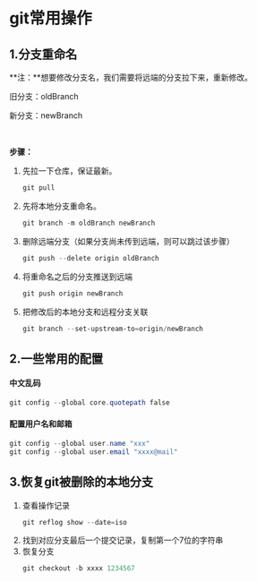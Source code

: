 # git常用操作

## 1.分支重命名

**注：**想要修改分支名，我们需要将远端的分支拉下来，重新修改。

旧分支：oldBranch

新分支：newBranch

<br/>

**步骤：**

1. 先拉一下仓库，保证最新。
   ```powershell
   git pull
   ```
2. 先将本地分支重命名。
   ```powershell
   git branch -m oldBranch newBranch
   ```
3. 删除远端分支（如果分支尚未传到远端，则可以跳过该步骤）
   ```powershell
   git push --delete origin oldBranch
   ```
4. 将重命名之后的分支推送到远端
   ```powershell
   git push origin newBranch
   ```
5. 把修改后的本地分支和远程分支关联
   ```powershell
   git branch --set-upstream-to=origin/newBranch
   ```

## 2.一些常用的配置

#### 中文乱码

```powershell
git config --global core.quotepath false
```

#### 配置用户名和邮箱

```powershell
git config --global user.name "xxx"
git config --global user.email "xxxx@mail"
```

## 3.恢复git被删除的本地分支

1. 查看操作记录
   ```powershell
   git reflog show --date=iso
   ```
2. 找到对应分支最后一个提交记录，复制第一个7位的字符串
3. 恢复分支
   ```powershell
   git checkout -b xxxx 1234567
   ```
